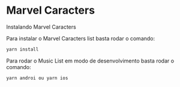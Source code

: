 # Marvel Caracters


Instalando Marvel Caracters

Para instalar o Marvel Caracters list basta rodar o comando:

  ```sh
  yarn install
  ```

Para rodar o Music List em modo de desenvolvimento basta rodar o comando:

  ```sh
  yarn androi ou yarn ios
  ```

